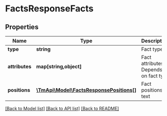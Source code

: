 # FactsResponseFacts

## Properties
Name | Type | Description | Notes
------------ | ------------- | ------------- | -------------
**type** | **string** | Fact type | [optional] 
**attributes** | **map[string,object]** | Fact attributes. Depends on fact type | [optional] 
**positions** | [**\TmApi\Model\FactsResponsePositions[]**](FactsResponsePositions.md) | Fact positions in text | [optional] 

[[Back to Model list]](../README.md#documentation-for-models) [[Back to API list]](../README.md#documentation-for-api-endpoints) [[Back to README]](../README.md)


